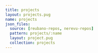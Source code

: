 ```yaml
---
title: projects
layout: projects.pug
name: projects
json_files:
  source: [reubano-repos, nerevu-repos]
  pattern: projects/:name
  layout: project.pug
  collection: projects
---
```



